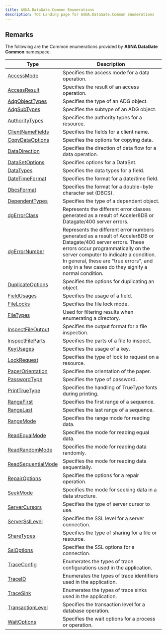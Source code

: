 ```yaml
---
title: ASNA.DataGate.Common Enumerations
description: TOC Landing page for ASNA.DataGate.Common Enumerations
---
```


## Remarks

The following are the Common enumerations provided by **ASNA DataGate Common** namespace.


| Type | Description |
| --- | --- |
| [AccessMode](/reference/datagate/datagate-common/access-mode.html) | Specifies the access mode for a data operation. |
| [AccessResult](/reference/datagate/datagate-common/access-result.html) | Specifies the result of an access operation. |
| [AdgObjectTypes](/reference/datagate/datagate-common/adg-object-types.html) | Specifies the type of an ADG object. |
| [AdgSubTypes](/reference/datagate/datagate-common/adg-sub-types.html) | Specifies the subtype of an ADG object. |
| [AuthorityTypes](/reference/datagate/datagate-common/authority-types.html) | Specifies the authority types for a resource. |
| [ClientNameFields](/reference/datagate/datagate-common/client-name-fields.html) | Specifies the fields for a client name. |
| [CopyDataOptions](/reference/datagate/datagate-common/copy-data-options.html) | Specifies the options for copying data. |
| [DataDirection](/reference/datagate/datagate-common/data-direction.html) | Specifies the direction of data flow for a data operation. |
| [DataSetOptions](/reference/datagate/datagate-common/data-set-options.html) | Specifies options for a DataSet. |
| [DataTypes](/reference/datagate/datagate-common/data-types.html) | Specifies the data types for a field. |
| [DateTimeFormat](/reference/datagate/datagate-common/date-time-format.html) | Specifies the format for a date/time field. |
| [DbcsFormat](/reference/datagate/datagate-common/dbcs-format.html) | Specifies the format for a double-byte character set (DBCS). |
| [DependentTypes](/reference/datagate/datagate-common/dependent-types.html) | Specifies the type of a dependent object. |
| [dgErrorClass](/reference/datagate/datagate-common/dg-error-class.html) | Represents the different error classes generated as a result of Acceler8DB or Datagate/400 server errors. |
| [dgErrorNumber](/reference/datagate/datagate-common/dg-error-number.html) | Represents the different error numbers generated as a result of Acceler8DB or Datagate/400 server errors. These errors occur programmatically on the server computer to indicate a condition.  In general, these are "true errors", and only in a few cases do they signify a normal condition. |
| [DuplicateOptions](/reference/datagate/datagate-common/duplicate-options.html) | Specifies the options for duplicating an object. |
| [FieldUsages](/reference/datagate/datagate-common/field-usages.html) | Specifies the usage of a field. |
| [FileLocks](/reference/datagate/datagate-common/file-locks.html) | Specifies the file lock mode. |
| [FileTypes](/reference/datagate/datagate-common/file-types.html) | Used for filtering results when enumerating a directory. |
| [InspectFileOutput](/reference/datagate/datagate-common/inspect-file-output.html) | Specifies the output format for a file inspection. |
| [InspectFileParts](/reference/datagate/datagate-common/inspect-file-parts.html) | Specifies the parts of a file to inspect. |
| [KeyUsages](/reference/datagate/datagate-common/key-usages.html) | Specifies the usage of a key. |
| [LockRequest](/reference/datagate/datagate-common/lock-request.html) | Specifies the type of lock to request on a resource. |
| [PaperOrientation](/reference/datagate/datagate-common/paper-orientation.html) | Specifies the orientation of the paper. |
| [PasswordType](/reference/datagate/datagate-common/password-type.html) | Specifies the type of password. |
| [PrintTrueType](/reference/datagate/datagate-common/print-true-type.html) | Specifies the handling of TrueType fonts during printing. |
| [RangeFirst](/reference/datagate/datagate-common/range-first.html) | Specifies the first range of a sequence. |
| [RangeLast](/reference/datagate/datagate-common/range-last.html) | Specifies the last range of a sequence. |
| [RangeMode](/reference/datagate/datagate-common/range-mode.html) | Specifies the range mode for reading data. |
| [ReadEqualMode](/reference/datagate/datagate-common/read-equal-mode.html) | Specifies the mode for reading equal data. |
| [ReadRandomMode](/reference/datagate/datagate-common/read-random-mode.html) | Specifies the mode for reading data randomly. |
| [ReadSequentialMode](/reference/datagate/datagate-common/read-sequential-mode.html) | Specifies the mode for reading data sequentially. |
| [RepairOptions](/reference/datagate/datagate-common/repair-options.html) | Specifies the options for a repair operation. |
| [SeekMode](/reference/datagate/datagate-common/seek-mode.html) | Specifies the mode for seeking data in a data structure. |
| [ServerCursors](/reference/datagate/datagate-common/server-cursors.html) | Specifies the type of server cursor to use. |
| [ServerSslLevel](/reference/datagate/datagate-common/server-ssl-level.html) | Specifies the SSL level for a server connection. |
| [ShareTypes](/reference/datagate/datagate-common/share-types.html) | Specifies the type of sharing for a file or resource. |
| [SslOptions](/reference/datagate/datagate-common/ssl-options.html) | Specifies the SSL options for a connection. |
| [TraceConfig](/reference/datagate/datagate-common/trace-config.html) | Enumerates the types of trace configurations used in the application. |
| [TraceID](/reference/datagate/datagate-common/trace-id.html) | Enumerates the types of trace identifiers used in the application. |
| [TraceSink](/reference/datagate/datagate-common/trace-sink.html) | Enumerates the types of trace sinks used in the application. |
| [TransactionLevel](/reference/datagate/datagate-common/transaction-level.html) | Specifies the transaction level for a database operation. |
| [WaitOptions](/reference/datagate/datagate-common/wait-options.html) | Specifies the wait options for a process or operation. |
